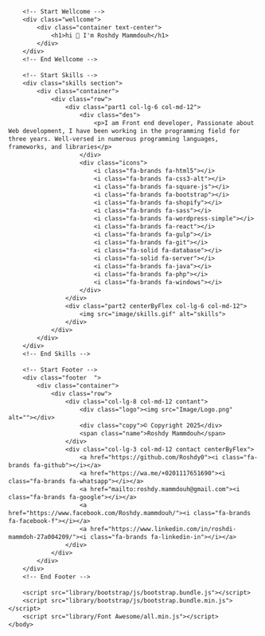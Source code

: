 <!DOCTYPE html>
<html lang="en">
    <head>
        <meta charset="UTF-8">
        <meta http-equiv="X-UA-Compatible" content="IE=edge">
        <meta name="viewport" content="width=device-width, initial-scale=1.0">
        <title>Roshdy</title>
        <link rel="icon" type="image/x-icon" href="Images/Logo.png">
        <link rel="stylesheet" href="css/home.css">
        <link rel="stylesheet" href="css/FrameWork.css">
        <link rel="stylesheet" href="library/Font Awesome/webfonts.min.css">
        <link rel="stylesheet" href="library/bootstrap/css/bootstrap.css">
        <link rel="stylesheet" href="library/bootstrap/css/bootstrap.min.css">
    </head>
    <body>

        <!-- Start Wellcome -->
        <div class="wellcome">
            <div class="container text-center">
                <h1>hi 👋 I'm Roshdy Mammdouh</h1>
            </div>
        </div>
        <!-- End Wellcome -->

        <!-- Start Skills -->
        <div class="skills section">
            <div class="container">
                <div class="row">
                    <div class="part1 col-lg-6 col-md-12">
                        <div class="des">
                            <p>I am Front end developer, Passionate about Web development, I have been working in the programming field for three years. Well-versed in numerous programming languages, frameworks, and libraries</p>
                        </div>
                        <div class="icons">
                            <i class="fa-brands fa-html5"></i>
                            <i class="fa-brands fa-css3-alt"></i>
                            <i class="fa-brands fa-square-js"></i>
                            <i class="fa-brands fa-bootstrap"></i>
                            <i class="fa-brands fa-shopify"></i>
                            <i class="fa-brands fa-sass"></i>
                            <i class="fa-brands fa-wordpress-simple"></i>
                            <i class="fa-brands fa-react"></i>
                            <i class="fa-brands fa-gulp"></i>
                            <i class="fa-brands fa-git"></i>
                            <i class="fa-solid fa-database"></i>
                            <i class="fa-solid fa-server"></i>
                            <i class="fa-brands fa-java"></i>
                            <i class="fa-brands fa-php"></i>
                            <i class="fa-brands fa-windows"></i>
                        </div>
                    </div>
                    <div class="part2 centerByFlex col-lg-6 col-md-12">
                        <img src="image/skills.gif" alt="skills">
                    </div>
                </div>
            </div>
        </div>
        <!-- End Skills -->

        <!-- Start Footer -->
        <div class="footer  ">
            <div class="container">
                <div class="row">
                    <div class="col-lg-8 col-md-12 contant">
                        <div class="logo"><img src="Image/Logo.png" alt=""></div>
                        <div class="copy">© Copyright 2025</div>
                        <span class="name">Roshdy Mammdouh</span>
                    </div>
                    <div class="col-lg-3 col-md-12 contact centerByFlex">
                        <a href="https://github.com/Roshdy0"><i class="fa-brands fa-github"></i></a>
                        <a href="https://wa.me/+0201117651690"><i class="fa-brands fa-whatsapp"></i></a>
                        <a href="mailto:roshdy.mammdouh@gmail.com"><i class="fa-brands fa-google"></i></a>
                        <a href="https://www.facebook.com/Roshdy.mammdouh/"><i class="fa-brands fa-facebook-f"></i></a>
                        <a href="https://www.linkedin.com/in/roshdi-mammdoh-27a004209/"><i class="fa-brands fa-linkedin-in"></i></a>
                    </div>
                </div>
            </div>
        </div>
        <!-- End Footer -->

        <script src="library/bootstrap/js/bootstrap.bundle.js"></script>
        <script src="library/bootstrap/js/bootstrap.bundle.min.js"></script>
        <script src="library/Font Awesome/all.min.js"></script>
    </body>
</html>
